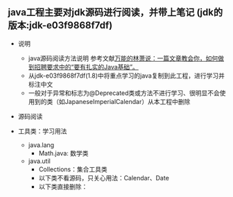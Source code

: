 ## java工程主要对jdk源码进行阅读，并带上笔记 (jdk的版本:jdk-e03f9868f7df)
- 说明
    - java源码阅读方法说明 参考文献[万能的林萧说：一篇文章教会你，如何做到招聘要求中的“要有扎实的Java基础”。](http://www.zuoxiaolong.com/html/article_232.html)
    - 从jdk-e03f9868f7df(1.8)中将重点学习的java复制到此工程，进行学习并标注中文
    - 一般对于异常和标志为@Deprecated类或方法不进行学习、很明显不会使用到的类（如JapaneseImperialCalendar）从本工程中删除
    
- 源码阅读
- 工具类：学习用法
     - java.lang
        - Math.java: 数学类
    - java.util
        - Collections：集合工具类
        - 以下类不看源码，只关心用法：Calendar、Date
        - 以下类直接删除：